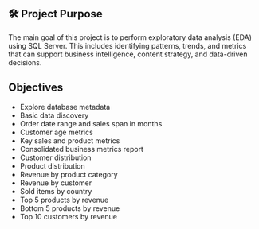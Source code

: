 ## 🛠️ Project Purpose
The main goal of this project is to perform exploratory data analysis (EDA) using SQL Server. This includes identifying patterns, trends, and metrics that can support business intelligence, content strategy, and data-driven decisions.

## Objectives
+ Explore database metadata
+ Basic data discovery
+ Order date range and sales span in months
+ Customer age metrics
+ Key sales and product metrics
+ Consolidated business metrics report
+ Customer distribution
+ Product distribution
+ Revenue by product category
+ Revenue by customer
+ Sold items by country
+ Top 5 products by revenue
+ Bottom 5 products by revenue
+ Top 10 customers by revenue
